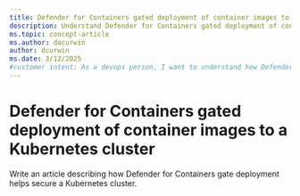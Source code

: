 ```yaml
---
title: Defender for Containers gated deployment of container images to a Kubernetes cluster
description: Understand Defender for Containers gated deployment of container images to a Kubernetes cluster.
ms.topic: concept-article
ms.author: dacurwin
author: dcurwin
ms.date: 3/12/2025
#customer intent: As a devops person, I want to understand how Defender for Containers gated deployment helps secure a Kubernetes cluster.
---
```


# Defender for Containers gated deployment of container images to a Kubernetes cluster

Write an article describing how Defender for Containers gate deployment helps secure a Kubernetes cluster.
